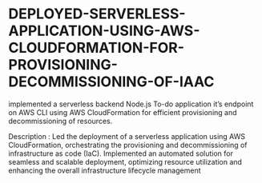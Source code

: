 # DEPLOYED-SERVERLESS-APPLICATION-USING-AWS-CLOUDFORMATION-FOR-PROVISIONING-DECOMMISSIONING-OF-IAAC
implemented a serverless backend Node.js To-do application it’s endpoint on AWS CLI using AWS CloudFormation for efficient provisioning and decommissioning of resources.


Description : Led the deployment of a serverless application using AWS CloudFormation, orchestrating the provisioning and decommissioning of infrastructure as code (IaC). Implemented an automated solution for seamless and scalable deployment, optimizing resource utilization and enhancing the overall infrastructure lifecycle management
